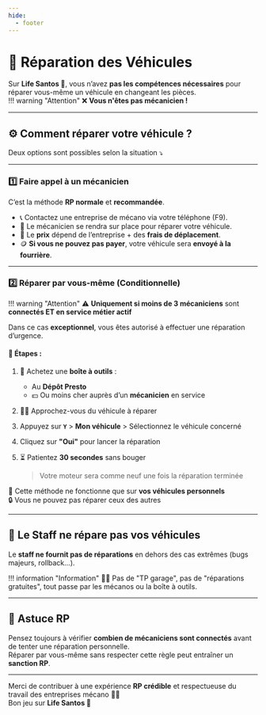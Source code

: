 ```yaml
---
hide:
  - footer
---
```


# 🔧 Réparation des Véhicules

Sur **Life Santos 🌴**, vous n’avez **pas les compétences nécessaires** pour réparer vous-même un véhicule en changeant les pièces.  
!!! warning "Attention"
     ❌ **Vous n'êtes pas mécanicien !**

---

## ⚙️ Comment réparer votre véhicule ?

Deux options sont possibles selon la situation ⤵️

---

### 1️⃣ Faire appel à un **mécanicien**

C’est la méthode **RP normale** et **recommandée**.

- 📞 Contactez une entreprise de mécano via votre téléphone (F9).
- 🚗 Le mécanicien se rendra sur place pour réparer votre véhicule.
- 💸 Le **prix** dépend de l’entreprise + des **frais de déplacement**.
- 🪙 **Si vous ne pouvez pas payer**, votre véhicule sera **envoyé à la fourrière**.

---

### 2️⃣ Réparer par vous-même (Conditionnelle)

!!! warning "Attention"
    ⚠️ **Uniquement si moins de 3 mécaniciens** sont **connectés ET en service métier actif**

Dans ce cas **exceptionnel**, vous êtes autorisé à effectuer une réparation d’urgence.

#### 🧰 Étapes :

1. 🛒 Achetez une **boîte à outils** :
   - Au **Dépôt Presto**  
   - 💵 Ou moins cher auprès d’un **mécanicien** en service

2. 👨‍🔧 Approchez-vous du véhicule à réparer

3. Appuyez sur **`Y`** > **Mon véhicule** > Sélectionnez le véhicule concerné

4. Cliquez sur **"Oui"** pour lancer la réparation

5. ⏳ Patientez **30 secondes** sans bouger  
   > Votre moteur sera comme neuf une fois la réparation terminée

🔧 Cette méthode ne fonctionne que sur **vos véhicules personnels**  
🔒 Vous ne pouvez pas réparer ceux des autres

---

## 🚫 Le Staff ne répare pas vos véhicules

Le **staff ne fournit pas de réparations** en dehors des cas extrêmes (bugs majeurs, rollback…).

!!! information "Information"
    🙅‍♂️ Pas de "TP garage", pas de "réparations gratuites", tout passe par les mécanos ou la boîte à outils.

---

## 🧠 Astuce RP

Pensez toujours à vérifier **combien de mécaniciens sont connectés** avant de tenter une réparation personnelle.  
Réparer par vous-même sans respecter cette règle peut entraîner un **sanction RP**.

---

Merci de contribuer à une expérience **RP crédible** et respectueuse du travail des entreprises mécano 👨‍🔧  
Bon jeu sur **Life Santos 🌴**
